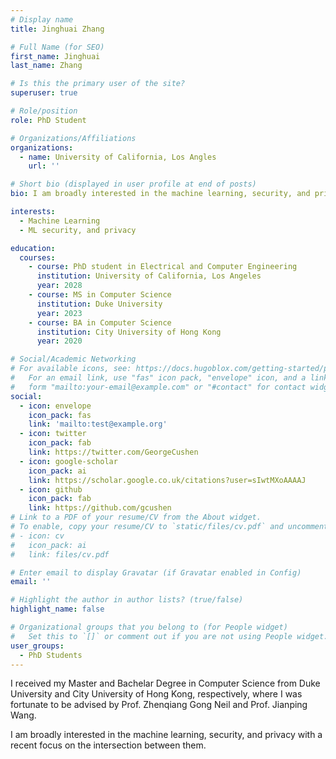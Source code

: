 ```yaml
---
# Display name
title: Jinghuai Zhang

# Full Name (for SEO)
first_name: Jinghuai
last_name: Zhang

# Is this the primary user of the site?
superuser: true

# Role/position
role: PhD Student

# Organizations/Affiliations
organizations:
  - name: University of California, Los Angles
    url: ''

# Short bio (displayed in user profile at end of posts)
bio: I am broadly interested in the machine learning, security, and privacy with a recent focus on the intersection between them.

interests:
  - Machine Learning
  - ML security, and privacy

education:
  courses:
    - course: PhD student in Electrical and Computer Engineering
      institution: University of California, Los Angeles
      year: 2028
    - course: MS in Computer Science
      institution: Duke University
      year: 2023
    - course: BA in Computer Science
      institution: City University of Hong Kong
      year: 2020

# Social/Academic Networking
# For available icons, see: https://docs.hugoblox.com/getting-started/page-builder/#icons
#   For an email link, use "fas" icon pack, "envelope" icon, and a link in the
#   form "mailto:your-email@example.com" or "#contact" for contact widget.
social:
  - icon: envelope
    icon_pack: fas
    link: 'mailto:test@example.org'
  - icon: twitter
    icon_pack: fab
    link: https://twitter.com/GeorgeCushen
  - icon: google-scholar
    icon_pack: ai
    link: https://scholar.google.co.uk/citations?user=sIwtMXoAAAAJ
  - icon: github
    icon_pack: fab
    link: https://github.com/gcushen
# Link to a PDF of your resume/CV from the About widget.
# To enable, copy your resume/CV to `static/files/cv.pdf` and uncomment the lines below.
# - icon: cv
#   icon_pack: ai
#   link: files/cv.pdf

# Enter email to display Gravatar (if Gravatar enabled in Config)
email: ''

# Highlight the author in author lists? (true/false)
highlight_name: false

# Organizational groups that you belong to (for People widget)
#   Set this to `[]` or comment out if you are not using People widget.
user_groups:
  - PhD Students
---
```


I received my Master and Bachelar Degree in Computer Science from Duke University and City University of Hong Kong, respectively, where I was fortunate to be advised by Prof. Zhenqiang Gong Neil and Prof. Jianping Wang.

I am broadly interested in the machine learning, security, and privacy with a recent focus on the intersection between them.
